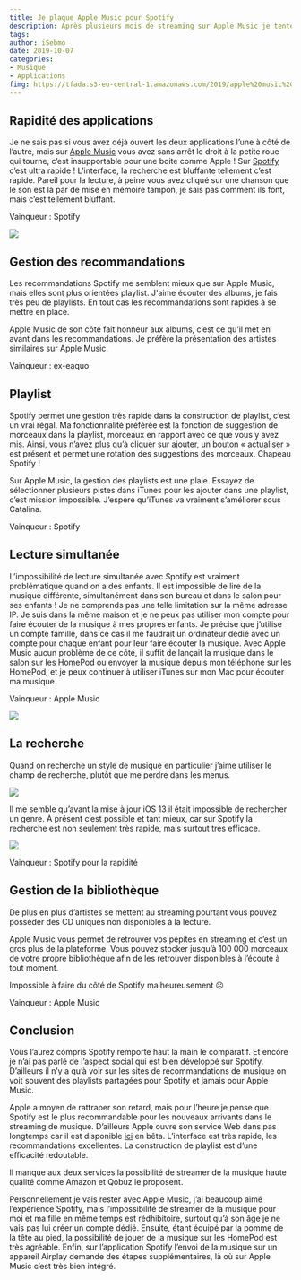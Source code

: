 ```yaml
---
title: Je plaque Apple Music pour Spotify 
description: Après plusieurs mois de streaming sur Apple Music je tente l’expérience de la concurrence pour voir. 
tags: 
author: iSebmo
date: 2019-10-07
categories: 
- Musique
- Applications
fimg: https://tfada.s3-eu-central-1.amazonaws.com/2019/apple%20music%20vs%20spotify.jpeg
---
```


## Rapidité des applications
Je ne sais pas si vous avez déjà ouvert les deux applications l’une à côté de l’autre, mais sur [Apple Music](https://www.apple.com/fr/music/) vous avez sans arrêt le droit à la petite roue qui tourne, c’est insupportable pour une boite comme Apple !
Sur [Spotify](https://www.spotify.com/us/) c’est ultra rapide ! L’interface, la recherche est bluffante tellement c’est rapide. Pareil pour la lecture, à peine vous avez cliqué sur une chanson que le son est là par de mise en mémoire tampon, je sais pas comment ils font, mais c’est tellement bluffant. 

Vainqueur : Spotify

![](https://tfada.s3-eu-central-1.amazonaws.com/2019/Capture%20d%E2%80%99e%CC%81cran%202019-09-30%20a%CC%80%2010.05.38.jpeg)

## Gestion des recommandations
Les recommandations Spotify me semblent mieux que sur Apple Music, mais elles sont plus orientées playlist. J'aime écouter des albums, je fais très peu de playlists. 
En tout cas les recommandations sont rapides à se mettre en place. 

Apple Music de son côté fait honneur aux albums, c’est ce qu’il met en avant dans les recommandations. 
Je préfère la présentation des artistes similaires sur Apple Music. 

Vainqueur : ex-eaquo

## Playlist
Spotify permet une gestion très rapide dans la construction de playlist, c’est un vrai régal. Ma fonctionnalité préférée est la fonction de suggestion de morceaux dans la playlist, morceaux en rapport avec ce que vous y avez mis. Ainsi, vous n’avez plus qu’à cliquer sur ajouter, un bouton « actualiser » est présent et permet une rotation des suggestions des morceaux. 
Chapeau Spotify !

Sur Apple Music, la gestion des playlists est une plaie. Essayez de sélectionner plusieurs pistes dans iTunes pour les ajouter dans une playlist, c’est mission impossible. J’espère qu’iTunes va vraiment s’améliorer sous Catalina. 

Vainqueur : Spotify

## Lecture simultanée
L’impossibilité de lecture simultanée avec Spotify est vraiment problématique quand on a des enfants. Il est impossible de lire de la musique différente, simultanément dans son bureau et dans le salon pour ses enfants ! Je ne comprends pas une telle limitation sur la même adresse IP. Je suis dans la même maison et je ne peux pas utiliser mon compte pour faire écouter de la musique à mes propres enfants. 
Je précise que j’utilise un compte famille, dans ce cas il me faudrait un ordinateur dédié avec un compte pour chaque enfant pour leur faire écouter la musique.
Avec Apple Music aucun problème de ce côté, il suffit de lançait la musique dans le salon sur les HomePod ou envoyer la musique depuis mon téléphone sur les HomePod, et je peux continuer à utiliser iTunes sur mon Mac pour écouter ma musique. 

Vainqueur : Apple Music

![](https://tfada.s3-eu-central-1.amazonaws.com/2019/Capture%20d%E2%80%99e%CC%81cran%202019-09-30%20a%CC%80%2010.05.27.jpeg)

## La recherche
Quand on recherche un style de musique en particulier j’aime utiliser le champ de recherche, plutôt que me perdre dans les menus. 

![](https://tfada.s3-eu-central-1.amazonaws.com/2019/Capture%20d%E2%80%99e%CC%81cran%202019-09-30%20a%CC%80%2010.06.02.jpeg)

Il me semble qu’avant la mise à jour iOS 13 il était impossible de rechercher un genre. À présent c’est possible et tant mieux, car sur Spotify la recherche est non seulement très rapide, mais surtout très efficace. 

![](https://tfada.s3-eu-central-1.amazonaws.com/2019/Capture%20d%E2%80%99e%CC%81cran%202019-09-30%20a%CC%80%2010.06.17.jpeg)

Vainqueur : Spotify pour la rapidité

## Gestion de la bibliothèque
De plus en plus d’artistes se mettent au streaming pourtant vous pouvez posséder des CD uniques non disponibles à la lecture.
 
Apple Music vous permet de retrouver vos pépites en streaming et c’est un gros plus de la plateforme. Vous pouvez stocker jusqu’à 100 000 morceaux de votre propre bibliothèque afin de les retrouver disponibles à l’écoute à tout moment. 

Impossible à faire du côté de Spotify malheureusement ☹️ 

Vainqueur : Apple Music 

## Conclusion
Vous l’aurez compris Spotify remporte haut la main le comparatif. Et encore je n’ai pas parlé de l’aspect social qui est bien développé sur Spotify. D’ailleurs il n’y a qu’à voir sur les sites de recommandations de musique on voit souvent des playlists partagées pour Spotify et jamais pour Apple Music. 

Apple a moyen de rattraper son retard, mais pour l’heure je pense que Spotify est le plus recommandable pour les nouveaux arrivants dans le streaming de musique. 
D’ailleurs Apple ouvre son service Web dans pas longtemps car il est disponible [ici](https://beta.music.apple.com) en bêta. 
L’interface est très rapide, les recommandations excellentes. La construction de playlist est d’une efficacité redoutable. 

Il manque aux deux services la possibilité de streamer de la musique haute qualité comme Amazon et Qobuz le proposent. 

Personnellement je vais rester avec Apple Music, j’ai beaucoup aimé l’expérience Spotify, mais l’impossibilité de streamer de la musique pour moi et ma fille en même temps est rédhibitoire, surtout qu’à son âge je ne vais pas lui créer un compte dédié. 
Ensuite, étant équipé par la pomme de la tête au pied, la possibilité de jouer de la musique sur les HomePod est très agréable. Enfin, sur l’application Spotify l’envoi de la musique sur un appareil Airplay demande des étapes supplémentaires, là où sur Apple Music c’est très bien intégré. 